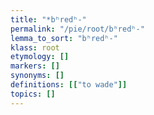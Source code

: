 ```yaml
---
title: "*bʰredʰ-"
permalink: "/pie/root/bʰredʰ-"
lemma_to_sort: "bʰredʰ-"
klass: root
etymology: []
markers: []
synonyms: []
definitions: [["to wade"]]
topics: []
---
```

